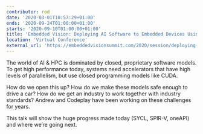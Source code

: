 ```yaml
---
contributor: rod
date: '2020-03-01T10:57:29+01:00'
ends: '2020-09-24T01:00:00+01:00'
starts: '2020-09-10T01:00:00+01:00'
title: 'Embedded Vision: Deploying AI Software to Embedded Devices Using Open Standards'
location: 'Virtual Conference'
external_url: 'https://embeddedvisionsummit.com/2020/session/deploying-ai-software-to-embedded-devices-using-open-standards'
---
```


The world of AI & HPC is dominated by closed, proprietary software models. To get high performance today, systems need
accelerators that have high levels of parallelism, but use closed programming models like CUDA.

How do we open this up? How do we make these models safe enough to drive a car? How do we get an industry to work
together with industry standards? Andrew and Codeplay have been working on these challenges for years.

This talk will show the huge progress made today (SYCL, SPIR-V, oneAPI) and where we’re going next.
